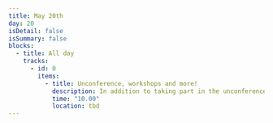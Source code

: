 ```yaml
---
title: May 20th
day: 20
isDetail: false
isSummary: false
blocks:
  - title: All day
    tracks:
      - id: 0
        items:
          - title: Unconference, workshops and more!
            description: In addition to taking part in the unconference, you can meet our sponsors, dissect code problems in lab sessions with experienced experts, signup for a workshop or just hang out and code with new friends. 
            time: "10.00"
            location: tbd
---
```

